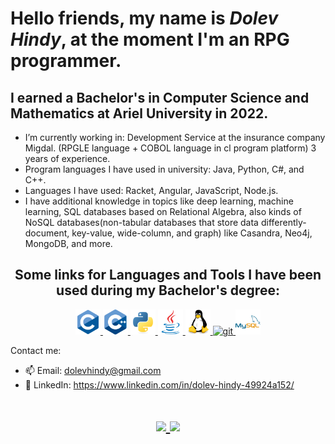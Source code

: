 
# Hello friends, my name is *Dolev Hindy*, at the moment I'm an RPG programmer.
## I earned a Bachelor's in Computer Science and Mathematics at Ariel University in 2022. 
- I’m currently working in: Development Service at the insurance company Migdal. (RPGLE language + COBOL language in cl program platform) 3 years of experience.
- Program languages I have used in university: Java, Python, C#, and C++.
- Languages I have used: Racket, Angular, JavaScript, Node.js.
- I have additional knowledge in topics like deep learning, machine learning, SQL databases based on Relational Algebra, also kinds of NoSQL databases(non-tabular databases that store data differently-document, key-value, wide-column, and graph) like Casandra, Neo4j, MongoDB, and more.
<h2 align="center">Some links for Languages and Tools I have been used during my Bachelor's degree:</h2>
<p align="center"> <a href="https://www.cprogramming.com/" target="_blank"> <img src="https://raw.githubusercontent.com/devicons/devicon/master/icons/c/c-original.svg" alt="c" width="40" height="40"/> </a> <a href="https://www.w3schools.com/cpp/" target="_blank"> <img src="https://raw.githubusercontent.com/devicons/devicon/master/icons/cplusplus/cplusplus-original.svg" alt="cplusplus" width="40" height="40"/> </a> <a href="https://www.python.org" target="_blank"> <img src="https://raw.githubusercontent.com/devicons/devicon/master/icons/python/python-original.svg" alt="python" width="40" height="40"/> </a> <a href="https://www.java.com" target="_blank"> <img src="https://raw.githubusercontent.com/devicons/devicon/master/icons/java/java-original.svg" alt="java" width="40" height="40"/> </a> <a href="https://www.linux.org/" target="_blank"> <img src="https://raw.githubusercontent.com/devicons/devicon/master/icons/linux/linux-original.svg" alt="linux" width="40" height="40"/> </a> <a href="https://git-scm.com/" target="_blank"> <img src="https://www.vectorlogo.zone/logos/git-scm/git-scm-icon.svg" alt="git" width="40" height="40"/> </a> <a href="https://www.mysql.com/" target="_blank"> <img src="https://raw.githubusercontent.com/devicons/devicon/master/icons/mysql/mysql-original-wordmark.svg" alt="mysql" width="40" height="40"/> </a> </p>



Contact me:
- 📫 Email: dolevhindy@gmail.com
- 💬 LinkedIn: https://www.linkedin.com/in/dolev-hindy-49924a152/


<h1 align="center"><a href="https://github.com/anuraghazra/convoychat" style="text-align:center">
  <img align="center" src="https://github-readme-stats.vercel.app/api?username=dolev&show_icons=true&theme=tokyonight&layout=compact&line_height=20" />
</a>

<a href="https://github.com/anuraghazra/github-readme-stats">
  <img align="center" src="https://github-readme-stats.vercel.app/api/top-langs/?username=dolev&theme=slateorange&layout=compact" />
</a></h1>

